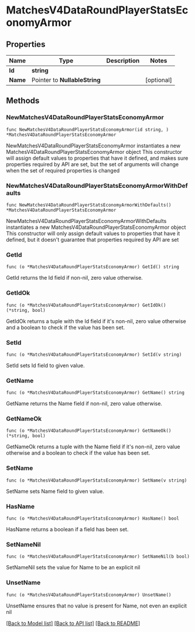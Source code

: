 # MatchesV4DataRoundPlayerStatsEconomyArmor

## Properties

Name | Type | Description | Notes
------------ | ------------- | ------------- | -------------
**Id** | **string** |  | 
**Name** | Pointer to **NullableString** |  | [optional] 

## Methods

### NewMatchesV4DataRoundPlayerStatsEconomyArmor

`func NewMatchesV4DataRoundPlayerStatsEconomyArmor(id string, ) *MatchesV4DataRoundPlayerStatsEconomyArmor`

NewMatchesV4DataRoundPlayerStatsEconomyArmor instantiates a new MatchesV4DataRoundPlayerStatsEconomyArmor object
This constructor will assign default values to properties that have it defined,
and makes sure properties required by API are set, but the set of arguments
will change when the set of required properties is changed

### NewMatchesV4DataRoundPlayerStatsEconomyArmorWithDefaults

`func NewMatchesV4DataRoundPlayerStatsEconomyArmorWithDefaults() *MatchesV4DataRoundPlayerStatsEconomyArmor`

NewMatchesV4DataRoundPlayerStatsEconomyArmorWithDefaults instantiates a new MatchesV4DataRoundPlayerStatsEconomyArmor object
This constructor will only assign default values to properties that have it defined,
but it doesn't guarantee that properties required by API are set

### GetId

`func (o *MatchesV4DataRoundPlayerStatsEconomyArmor) GetId() string`

GetId returns the Id field if non-nil, zero value otherwise.

### GetIdOk

`func (o *MatchesV4DataRoundPlayerStatsEconomyArmor) GetIdOk() (*string, bool)`

GetIdOk returns a tuple with the Id field if it's non-nil, zero value otherwise
and a boolean to check if the value has been set.

### SetId

`func (o *MatchesV4DataRoundPlayerStatsEconomyArmor) SetId(v string)`

SetId sets Id field to given value.


### GetName

`func (o *MatchesV4DataRoundPlayerStatsEconomyArmor) GetName() string`

GetName returns the Name field if non-nil, zero value otherwise.

### GetNameOk

`func (o *MatchesV4DataRoundPlayerStatsEconomyArmor) GetNameOk() (*string, bool)`

GetNameOk returns a tuple with the Name field if it's non-nil, zero value otherwise
and a boolean to check if the value has been set.

### SetName

`func (o *MatchesV4DataRoundPlayerStatsEconomyArmor) SetName(v string)`

SetName sets Name field to given value.

### HasName

`func (o *MatchesV4DataRoundPlayerStatsEconomyArmor) HasName() bool`

HasName returns a boolean if a field has been set.

### SetNameNil

`func (o *MatchesV4DataRoundPlayerStatsEconomyArmor) SetNameNil(b bool)`

 SetNameNil sets the value for Name to be an explicit nil

### UnsetName
`func (o *MatchesV4DataRoundPlayerStatsEconomyArmor) UnsetName()`

UnsetName ensures that no value is present for Name, not even an explicit nil

[[Back to Model list]](../README.md#documentation-for-models) [[Back to API list]](../README.md#documentation-for-api-endpoints) [[Back to README]](../README.md)


